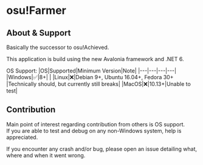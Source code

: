 # osu!Farmer

## About & Support

Basically the successor to osu!Achieved.

This application is build using the new Avalonia framework and .NET 6.

OS Support:
|OS|Supported|Minimum Version|Note|
|---|---|---|---|
|Windows|✅|8+| |
|Linux|❌|Debian 9+, Ubuntu 16.04+, Fedora 30+ |Technically should, but currently still breaks|
|MacOS|❌|10.13+|Unable to test|

## Contribution

Main point of interest regarding contribution from others is OS support.  
If you are able to test and debug on any non-Windows system, help is appreciated.

If you encounter any crash and/or bug, please open an issue detailing what, where and when it went wrong.
